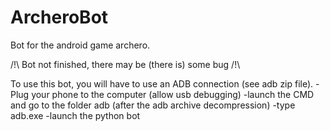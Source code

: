 # ArcheroBot

Bot for the android game archero.

/!\ Bot not finished, there may be (there is) some bug /!\

To use this bot, you will have to use an ADB connection (see adb zip file). -Plug your phone to the computer (allow usb debugging) -launch the CMD and go to the folder adb (after the adb archive decompression) -type adb.exe -launch the python bot
